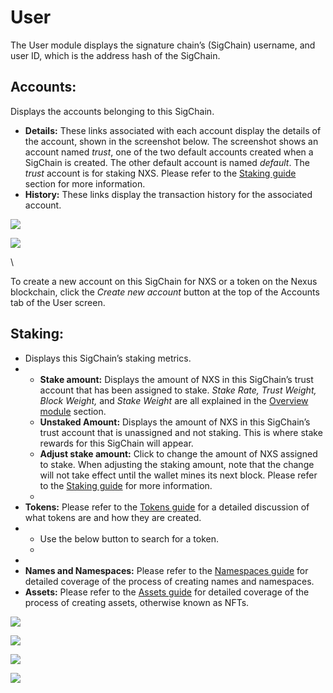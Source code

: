 # User

The User module displays the signature chain’s (SigChain) username, and user ID, which is the address hash of the SigChain.

## **Accounts:**&#x20;

Displays the accounts belonging to this SigChain.

* **Details:** These links associated with each account display the details of the account, shown in the screenshot below. The screenshot shows an account named _trust_, one of the two default accounts created when a SigChain is created. The other default account is named _default_. The _trust_ account is for staking NXS. Please refer to the [Staking guide](https://nexus.io/ResourceHub/staking-guide) section for more information.
* **History:** These links display the transaction history for the associated account.

![](https://nexus.io/ResourceHub/images/guide/user2.png)

![](https://nexus.io/ResourceHub/images/guide/user1.png)

\


To create a new account on this SigChain for NXS or a token on the Nexus blockchain, click the _Create new account_ button at the top of the Accounts tab of the User screen.

## **Staking:**&#x20;

* Displays this SigChain’s staking metrics.
*
  * **Stake amount:** Displays the amount of NXS in this SigChain’s trust account that has been assigned to stake. _Stake Rate, Trust Weight, Block Weight,_ and _Stake Weight_ are all explained in the [Overview module](https://nexus.io/ResourceHub/wallet-guide#overview) section.
  * **Unstaked Amount:** Displays the amount of NXS in this SigChain’s trust account that is unassigned and not staking. This is where stake rewards for this SigChain will appear.
  * **Adjust stake amount:** Click to change the amount of NXS assigned to stake. When adjusting the staking amount, note that the change will not take effect until the wallet mines its next block. Please refer to the [Staking guide](https://nexus.io/ResourceHub/staking-guide) for more information.
  *
* **Tokens:** Please refer to the [Tokens guide](https://nexus.io/ResourceHub/tokens) for a detailed discussion of what tokens are and how they are created.
*
  * Use the below button to search for a token.
  *
*
* **Names and Namespaces:** Please refer to the [Namespaces guide](https://nexus.io/ResourceHub/namespaces) for detailed coverage of the process of creating names and namespaces.
* **Assets:** Please refer to the [Assets guide](https://nexus.io/ResourceHub/assets) for detailed coverage of the process of creating assets, otherwise known as NFTs.

![](https://nexus.io/ResourceHub/images/guide/user5.png)

![](https://nexus.io/ResourceHub/images/guide/user6.png)

![](https://nexus.io/ResourceHub/images/guide/user4.png)

![](https://nexus.io/ResourceHub/images/guide/user3.png)
